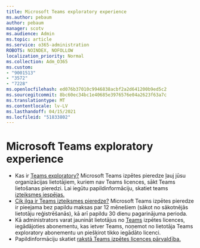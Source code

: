 ```yaml
---
title: Microsoft Teams exploratory experience
ms.author: pebaum
author: pebaum
manager: scotv
ms.audience: Admin
ms.topic: article
ms.service: o365-administration
ROBOTS: NOINDEX, NOFOLLOW
localization_priority: Normal
ms.collection: Adm_O365
ms.custom:
- "9001513"
- "3572"
- "7228"
ms.openlocfilehash: ed076b37010c9946838acbf2a2d641200b9ed5c2
ms.sourcegitcommit: 8bc60ec34bc1e40685e3976576e04a2623f63a7c
ms.translationtype: MT
ms.contentlocale: lv-LV
ms.lasthandoff: 04/15/2021
ms.locfileid: "51833802"
---
```

# <a name="microsoft-teams-exploratory-experience"></a>Microsoft Teams exploratory experience

- Kas ir [Teams exploratory?](https://docs.microsoft.com/microsoftteams/teams-exploratory) Microsoft Teams izpētes pieredze ļauj jūsu organizācijas lietotājiem, kuriem nav Teams licences, sākt Teams lietošanas pieredzi. Lai iegūtu papildinformāciju, skatiet teams [izteiksmes iespējas.](https://docs.microsoft.com/microsoftteams/teams-exploratory#whats-in-the-teams-exploratory-experience)
- [Cik ilga ir Teams izteiksmes pieredze?](https://docs.microsoft.com/microsoftteams/teams-exploratory#how-long-does-the-teams-exploratory-experience-last) Microsoft Teams izpētes pieredze ir pieejama bez papildu maksas par 12 mēnešiem (sākot no sākotnējās lietotāju reģistrēšanās), kā arī papildu 30 dienu pagarinājuma perioda.
- Kā administrators varat jaunināt lietotājus no [Teams](https://docs.microsoft.com/microsoftteams/teams-exploratory#upgrade-users-from-the-teams-exploratory-license) izpētes licences, iegādājoties abonementu, kas ietver Teams, noņemot no lietotāja Teams exploratory abonementu un piešķirot tikko iegādāto licenci.
- Papildinformāciju skatiet [rakstā Teams izpētes licences pārvaldība.](https://docs.microsoft.com/microsoftteams/teams-exploratory)
